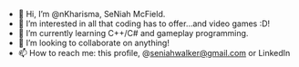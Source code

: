 - 👋 Hi, I’m @nKharisma, SeNiah McField.
- 👀 I’m interested in all that coding has to offer...and video games :D!
- 🌱 I’m currently learning C++/C# and gameplay programming.
- 💞️ I’m looking to collaborate on anything!
- 📫 How to reach me: this profile, @seniahwalker@gmail.com or LinkedIn

<!---
nKharisma/nKharisma is a ✨ special ✨ repository because its `README.md` (this file) appears on your GitHub profile.
You can click the Preview link to take a look at your changes.
--->

